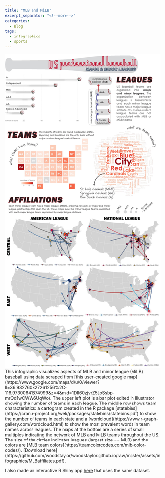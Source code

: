 ```yaml
---
title: "MLB and MiLB"
excerpt_separator: "<!--more-->"
categories:
  - Blog
tags:
  - infographics
  - sports
---
```


<img src="/assets/infographics/MLBaffiliates.jpg" alt="MLBaffiliates"/>
This infographic visualizes aspects of MLB and minor league (MiLB) baseball using data scraped from [this user-created google map](https://www.google.com/maps/d/u/0/viewer?ll=36.932760327261256%2C-116.97300641874999&z=4&mid=1DII60zjvrZ5LoSsbp-mrQd1wCWW6UqWo). 
The upper left plot is a bar plot edited in Illustrator showing the number of teams in each league. 
The middle row shows team characteristics: a cartogram created in the R package [statebins](https://cran.r-project.org/web/packages/statebins/statebins.pdf) to show the number of teams in each state and a [wordcloud](https://www.r-graph-gallery.com/wordcloud.html) to show the most prevalent words in team names across leagues. 
The maps at the bottom are a series of small multiples indicating the network of MLB and MiLB teams throughout the US. The size of the circles indicates leagues (largest size == MLB) and the colors are [MLB team colors](https://teamcolorcodes.com/mlb-color-codes/). [Download here](https://github.com/woodstaylor/woodstaylor.github.io/raw/master/assets/infographics/MLBaffiliates.pdf).

I also made an interactive R Shiny app [here](https://woodstaylor.shinyapps.io/MLBaffiliates/) that uses the same dataset. 

